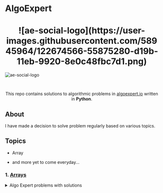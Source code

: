 # AlgoExpert

<h1 align="center">
![ae-social-logo](https://user-images.githubusercontent.com/58945964/122674566-55875280-d19b-11eb-9920-8e0c48fbc7d1.png)
</h1>

![ae-social-logo](https://user-images.githubusercontent.com/58945964/122674566-55875280-d19b-11eb-9920-8e0c48fbc7d1.png)

</br>

<p align="center">
  This repo contains solutions to algorithmic problems in <a href="https://www.algoexpert.io">algoexpert.io</a> written in <b>Python</b>.
  </br>
</p>

## About

I have made a decision to solve problem regularly based on various topics.

## Topics
- Array

- and more yet to come everyday...


### 1. [Arrays](https://github.com/RATHOD-SHUBHAM/AlgoExpert/tree/master/Arrays)
<details><summary>Algo Expert problems with solutions</summary>
<p>

| #  | Title | Solution |
| --- | --- | --- |
|01| [1. Two Number Sum](https://www.algoexpert.io/questions)| [Python](https://github.com/RATHOD-SHUBHAM/AlgoExpert/blob/master/Arrays/TwoNumberSum.py)| ✅ 📌 ⭐ 😭 🧐 😎 |

